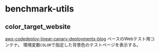 # benchmark-utils

## color_target_website

[aws-codedeploy-linear-canary-deployments-blog](https://github.com/aws-samples/aws-codedeploy-linear-canary-deployments-blog/tree/master/Docker)
ベースのWebテスト用コンテナ。
環境変数`COLOR`で指定した背景色のテストページを表示する。






